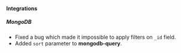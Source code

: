 
#### Integrations
##### MongoDB
- Fixed a bug which made it impossible to apply filters on `_id` field.
- Added `sort` parameter to **mongodb-query**. 
